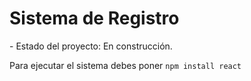 <h1>Sistema de Registro</h1>
- Estado del proyecto: En construcción.

Para ejecutar el sistema debes poner
```npm install react```
